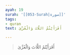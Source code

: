 ```yaml
---
ayah: 19
surah: '[[053-Surah|سورة]]'
tags:
- quran
text: أَفَرَأَيْتُمُ اللَّاتَ وَالْعُزَّىٰ

---
```

> أَفَرَأَيْتُمُ اللَّاتَ وَالْعُزَّىٰ
